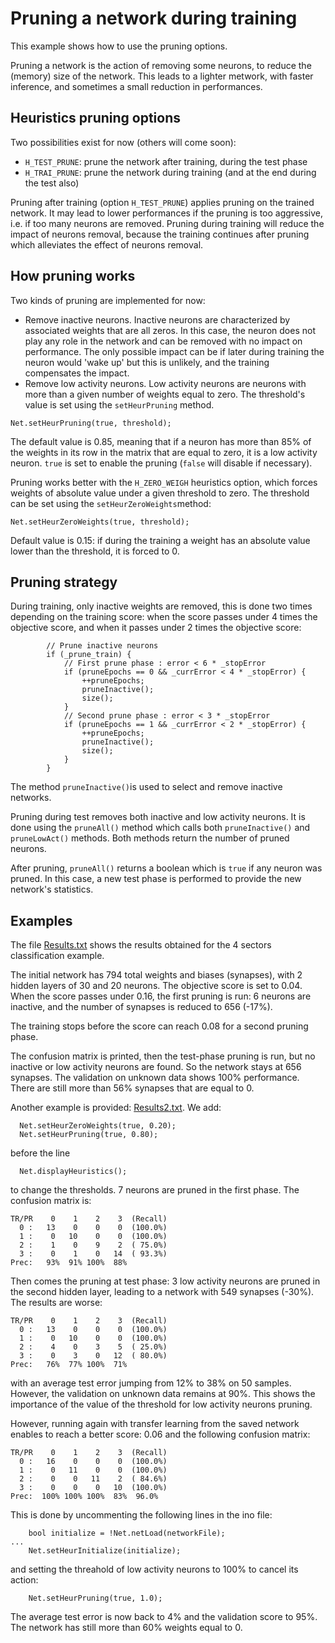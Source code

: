 # Pruning a network during training
This example shows how to use the pruning options.

Pruning a network is the action of removing some neurons, to reduce the (memory) size of the network. This leads to a lighter metwork, with faster inference, and sometimes a small reduction in performances.

## Heuristics pruning options
Two possibilities exist for now (others will come soon):
* `H_TEST_PRUNE`: prune the network after training, during the test phase
* `H_TRAI_PRUNE`: prune the network during training (and at the end during the test also)

Pruning after training (option `H_TEST_PRUNE`) applies pruning on the trained network. It may lead to lower performances if the pruning is too aggressive, i.e. if too many neurons are removed. Pruning during training will reduce the impact of neurons removal, because the training continues after pruning which alleviates the effect of neurons removal.

## How pruning works
Two kinds of pruning are implemented for now:
* Remove inactive neurons. Inactive neurons are characterized by associated weights that are all zeros. In this case, the neuron does not play any role in the network and can be removed with no impact on performance. The only possible impact can be if later during training the neuron would 'wake up' but this is unlikely, and the training compensates the impact.
* Remove low activity neurons. Low activity neurons are neurons with more than a given number of weights equal to zero. The threshold's value is set using the `setHeurPruning` method.

```
Net.setHeurPruning(true, threshold);
```

The default value is 0.85, meaning that if a neuron has more than 85% of the weights in its row in the matrix that are equal to zero, it is a low activity neuron. `true` is set to enable the pruning (`false` will disable if necessary).

Pruning works better with the `H_ZERO_WEIGH` heuristics option, which forces weights of absolute value under a given threshold to zero. The threshold can be set using the `setHeurZeroWeights`method:

```
Net.setHeurZeroWeights(true, threshold);
```

Default value is 0.15: if during the training a weight has an absolute value lower than the threshold, it is forced to 0.

## Pruning strategy
During training, only inactive weights are removed, this is done two times depending on the training score: when the score passes under 4 times the objective score, and when it passes under 2 times the objective score:
```
		// Prune inactive neurons
		if (_prune_train) {
			// First prune phase : error < 6 * _stopError
			if (pruneEpochs == 0 && _currError < 4 * _stopError) {
				++pruneEpochs;
				pruneInactive();
				size();
			}
			// Second prune phase : error < 3 * _stopError
			if (pruneEpochs == 1 && _currError < 2 * _stopError) {
				++pruneEpochs;
				pruneInactive();
				size();
			}
		}
```
The method `pruneInactive()`is used to select and remove inactive networks.

Pruning during test removes both inactive and low activity neurons. It is done using the `pruneAll()` method which calls both `pruneInactive()` and `pruneLowAct()` methods. Both methods return the number of pruned neurons.

After pruning, `pruneAll()` returns a boolean which is `true` if any neuron was pruned. In this case, a new test phase is performed to provide the new network's statistics.

## Examples
The file [Results.txt](./Results.txt) shows the results obtained for the 4 sectors classification example.

The initial network has 794 total weights and biases (synapses), with 2 hidden layers of 30 and 20 neurons. The objective score is set to 0.04. When the score passes under 0.16, the first pruning is run: 6 neurons are inactive, and the number of synapses is reduced to 656 (-17%).

The training stops before the score can reach 0.08 for a second pruning phase.

The confusion matrix is printed, then the test-phase pruning is run, but no inactive or low activity neurons are found. So the network stays at 656 synapses. The validation on unknown data shows 100% performance. There are still more than 56% synapses that are equal to 0.

Another example is provided: [Results2.txt](./Results2.txt). We add:
```
  Net.setHeurZeroWeights(true, 0.20);
  Net.setHeurPruning(true, 0.80);
```
before the line
```
  Net.displayHeuristics();
```
to change the thresholds. 7 neurons are pruned in the first phase. The confusion matrix is:
```
TR/PR    0    1    2    3  (Recall)
  0 :   13    0    0    0  (100.0%)
  1 :    0   10    0    0  (100.0%)
  2 :    1    0    9    2  ( 75.0%)
  3 :    0    1    0   14  ( 93.3%)
Prec:   93%  91% 100%  88%
```
Then comes the pruning at test phase: 3 low activity neurons are pruned in the second hidden layer, leading to a network with 549 synapses (-30%). The results are worse:
```
TR/PR    0    1    2    3  (Recall)
  0 :   13    0    0    0  (100.0%)
  1 :    0   10    0    0  (100.0%)
  2 :    4    0    3    5  ( 25.0%)
  3 :    0    3    0   12  ( 80.0%)
Prec:   76%  77% 100%  71%
```
with an average test error jumping from 12% to 38% on 50 samples. However, the validation on unknown data remains at 90%. This shows the importance of the value of the threshold for low activity neurons pruning.

However, running again with transfer learning from the saved network enables to reach a better score: 0.06 and the following confusion matrix:
```
TR/PR    0    1    2    3  (Recall)
  0 :   16    0    0    0  (100.0%)
  1 :    0   11    0    0  (100.0%)
  2 :    0    0   11    2  ( 84.6%)
  3 :    0    0    0   10  (100.0%)
Prec:  100% 100% 100%  83%  96.0%
```
This is done by uncommenting the following lines in the ino file:
```
    bool initialize = !Net.netLoad(networkFile);
...
    Net.setHeurInitialize(initialize);
```
and setting the threahold of low activity neurons to 100% to cancel its action:
```
    Net.setHeurPruning(true, 1.0);
```
The average test error is now back to 4% and the validation score to 95%. The network has still more than 60% weights equal to 0.
